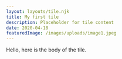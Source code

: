 ```yaml
---
layout: layouts/tile.njk
title: My first tile
description: Placeholder for tile content
date: 2020-04-18
featuredImage: /images/uploads/image1.jpeg
---
```

Hello, here is the body of the tile.